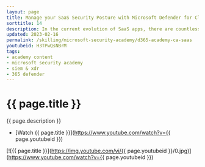 ```yaml
---
layout: page
title: Manage your SaaS Security Posture with Microsoft Defender for Cloud Apps
sorttitle: 14
description: In the current evolution of SaaS apps, there are countless different SaaS configurations and posture options. Misconfigurations are a risk for your organization that can lead to a breach or sensitive data leakage. Learn how to easily manage your SaaS Security Posture with Microsoft and prevent potential risk.
updated: 2023-02-16
permalink: /skilling/microsoft-security-academy/d365-academy-ca-saas
youtubeid: H3TPwQsNBrM
tags: 
- academy content
- microsoft security academy
- siem & xdr
- 365 defender
---
```


# {{ page.title }}

{{ page.description }}

* [Watch {{ page.title }}](https://www.youtube.com/watch?v={{ page.youtubeid }})

[![{{ page.title }}](https://img.youtube.com/vi/{{ page.youtubeid }}/0.jpg)](https://www.youtube.com/watch?v={{ page.youtubeid }})